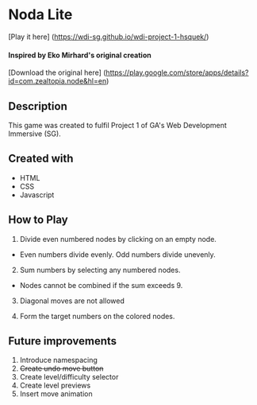 # Noda Lite
[Play it here] (https://wdi-sg.github.io/wdi-project-1-hsquek/)

#### Inspired by Eko Mirhard's original creation
[Download the original here] (https://play.google.com/store/apps/details?id=com.zealtopia.node&hl=en)


## Description
This game was created to fulfil Project 1 of GA's Web Development Immersive (SG).

## Created with
* HTML
* CSS
* Javascript

## How to Play
1. Divide even numbered nodes by clicking on an empty node.

  * Even numbers divide evenly. Odd numbers divide unevenly.

2. Sum numbers by selecting any numbered nodes.

  * Nodes cannot be combined if the sum exceeds 9.

3. Diagonal moves are not allowed

4. Form the target numbers on the colored nodes.

## Future improvements
1. Introduce namespacing
2. ~~Create undo move button~~
3. Create level/difficulty selector
4. Create level previews
5. Insert move animation
